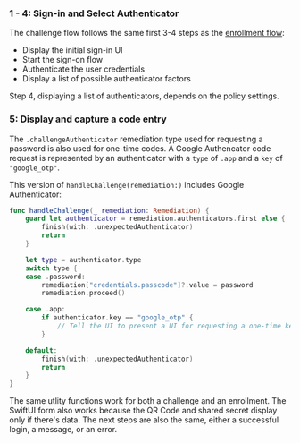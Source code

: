 ### 1 - 4: Sign-in and Select Authenticator
The challenge flow follows the same first 3-4 steps as the [enrollment flow](/docs/guides/authenticators-google-authenticator/ios/main/#integrate-sdk-for-authenticator-enrollment):

* Display the initial sign-in UI
* Start the sign-on flow
* Authenticate the user credentials
* Display a list of possible authenticator factors

Step 4, displaying a list of authenticators, depends on the policy settings.

### 5: Display and capture a code entry

The `.challengeAuthenticator` remediation type used for requesting a password is also used for one-time codes. A Google Authencator code request is represented by an authenticator with a `type` of `.app` and a `key` of `"google_otp"`.

This version of `handleChallenge(remediation:)` includes Google Authenticator:


```swift
func handleChallenge(_ remediation: Remediation) {
    guard let authenticator = remediation.authenticators.first else {
        finish(with: .unexpectedAuthenticator)
        return
    }

    let type = authenticator.type
    switch type {
    case .password:
        remediation["credentials.passcode"]?.value = password
        remediation.proceed()

    case .app:
        if authenticator.key == "google_otp" {
            // Tell the UI to present a UI for requesting a one-time key.
        }

    default:
        finish(with: .unexpectedAuthenticator)
        return
    }
}
```

The same utlity functions work for both a challenge and an enrollment. The SwiftUI form also works because the QR Code and shared secret display only if there's data. The next steps are also the same, either a successful login, a message, or an error.
